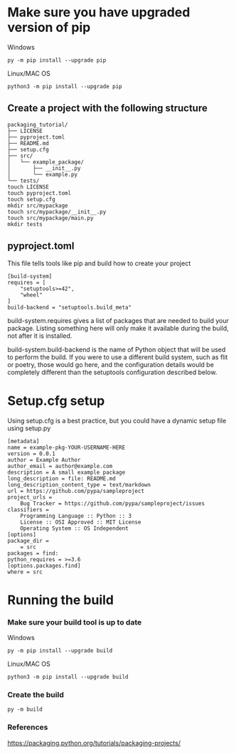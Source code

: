 # Make sure you have upgraded version of pip
Windows
```
py -m pip install --upgrade pip
```

Linux/MAC OS
```
python3 -m pip install --upgrade pip
```

## Create a project with the following structure
```
packaging_tutorial/
├── LICENSE
├── pyproject.toml
├── README.md
├── setup.cfg
├── src/
│   └── example_package/
│       ├── __init__.py
│       └── example.py
└── tests/
touch LICENSE
touch pyproject.toml
touch setup.cfg
mkdir src/mypackage
touch src/mypackage/__init__.py
touch src/mypackage/main.py
mkdir tests
```

## pyproject.toml 

This file tells tools like pip and build how to create your project

```
[build-system]
requires = [
    "setuptools>=42",
    "wheel"
]
build-backend = "setuptools.build_meta"
```
build-system.requires gives a list of packages that are needed to build your package. Listing something here will only make it available during the build, not after it is installed.

build-system.build-backend is the name of Python object that will be used to perform the build. If you were to use a different build system, such as flit or poetry, those would go here, and the configuration details would be completely different than the setuptools configuration described below.


# Setup.cfg setup
Using setup.cfg is a best practice, but you could have a dynamic setup file using setup.py

```
[metadata]
name = example-pkg-YOUR-USERNAME-HERE
version = 0.0.1
author = Example Author
author_email = author@example.com
description = A small example package
long_description = file: README.md
long_description_content_type = text/markdown
url = https://github.com/pypa/sampleproject
project_urls =
    Bug Tracker = https://github.com/pypa/sampleproject/issues
classifiers =
    Programming Language :: Python :: 3
    License :: OSI Approved :: MIT License
    Operating System :: OS Independent
[options]
package_dir =
    = src
packages = find:
python_requires = >=3.6
[options.packages.find]
where = src
```
# Running the build
### Make sure your build tool is up to date
Windows
```
py -m pip install --upgrade build
```
Linux/MAC OS
```
python3 -m pip install --upgrade build
```


### Create the build
```
py -m build
```













### References
https://packaging.python.org/tutorials/packaging-projects/